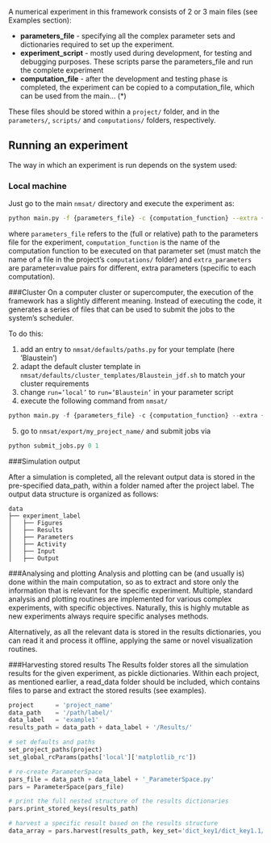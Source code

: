 A numerical experiment in this framework consists of 2 or 3 main files (see Examples section):


* **parameters_file** - specifying all the complex parameter sets and dictionaries required to set up
the experiment.
* **experiment_script** - mostly used during development, for testing and debugging purposes.
These scripts parse the parameters_file and run the complete experiment
* **computation_file** - after the development and testing phase is completed, the experiment can
be copied to a computation_file, which can be used from the main... (*)


These files should be stored within a `project/` folder, and in the `parameters/`, `scripts/` and `computations/` 
folders, respectively.

## Running an experiment

The way in which an experiment is run depends on the system used:


### Local machine
Just go to the main `nmsat/` directory and execute the experiment as:

```bash
python main.py -f {parameters_file} -c {computation_function} --extra {extra_parameters}
```

where `parameters_file` refers to the (full or relative) path to the parameters file for the experiment,
`computation_function` is the name of the computation function to be executed on that parameter
set (must match the name of a file in the project’s `computations/` folder) and `extra_parameters` are
parameter=value pairs for different, extra parameters (specific to each computation).

###Cluster 
On a computer cluster or supercomputer, the execution of the framework has a slightly different meaning. 
Instead of executing the code, it generates a series of files that can be used to submit the jobs to the system’s scheduler.


To do this:

1. add an entry to `nmsat/defaults/paths.py` for your template (here ’Blaustein’)
2. adapt the default cluster template in `nmsat/defaults/cluster_templates/Blaustein_jdf.sh`
to match your cluster requirements
3. change `run=’local’` to `run=’Blaustein’` in your parameter script
4. execute the following command from `nmsat/`

```python
python main.py -f {parameters_file} -c {computation_function} --extra {extra_parameters} --cluster=Blaustein
```

5. go to `nmsat/export/my_project_name/` and submit jobs  via

```python
python submit_jobs.py 0 1
```

###Simulation output

After a simulation is completed, all the relevant output data is stored in the pre-specified data_path,
within a folder named after the project label. The output data structure is organized as follows:

```
data
├── experiment_label
│   ├── Figures
│   ├── Results
│   ├── Parameters
│   ├── Activity
│   ├── Input
│   ├── Output
```

###Analysing and plotting
Analysis and plotting can be (and usually is) done within the main computation, so as to extract and
store only the information that is relevant for the specific experiment. Multiple, standard analysis and
plotting routines are implemented for various complex experiments, with specific objectives. Naturally,
this is highly mutable as new experiments always require specific analyses methods.


Alternatively, as all the relevant data is stored in the results dictionaries, you can read it and
process it offline, applying the same or novel visualization routines.


###Harvesting stored results
The Results folder stores all the simulation results for the given experiment, as pickle dictionaries.
Within each project, as mentioned earlier, a read_data folder should be included, which contains files
to parse and extract the stored results (see examples).


```python
project      = 'project_name'
data_path    = '/path/label/'
data_label   = 'example1'
results_path = data_path + data_label + '/Results/'

# set defaults and paths
set_project_paths(project)
set_global_rcParams(paths['local']['matplotlib_rc'])

# re-create ParameterSpace
pars_file = data_path + data_label + '_ParameterSpace.py'
pars = ParameterSpace(pars_file)

# print the full nested structure of the results dictionaries
pars.print_stored_keys(results_path)

# harvest a specific result based on the results structure
data_array = pars.harvest(results_path, key_set='dict_key1/dict_key1.1/dict_key1.1.1')
```
